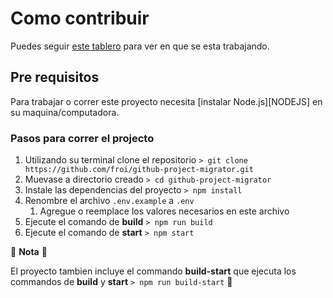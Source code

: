 # Como contribuir

Puedes seguir [este tablero](https://github.com/froi/github-project-migrator/projects/1) para ver en que se esta trabajando.

## Pre requisitos

Para trabajar o correr este proyecto necesita [instalar Node.js][NODEJS] en su maquina/computadora.

### Pasos para correr el projecto

1. Utilizando su terminal clone el repositorio `> git clone https://github.com/froi/github-project-migrator.git`
1. Muevase a directorio creado `> cd github-project-migrator`
1. Instale las dependencias del proyecto `> npm install`
1. Renombre el archivo `.env.example` a `.env`
    1. Agregue o reemplace los valores necesarios en este archivo
1. Ejecute el comando de __build__ `> npm run build`
1. Ejecute el comando de __start__ `> npm start`

:rotating_light: __Nota__ :rotating_light:

El proyecto tambien incluye el commando __build-start__ que ejecuta los commandos de __build__ y __start__ `> npm run build-start` :eyes:

